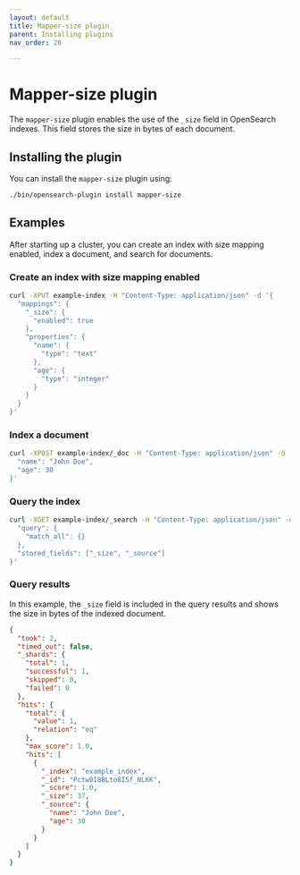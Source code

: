 ```yaml
---
layout: default
title: Mapper-size plugin
parent: Installing plugins
nav_order: 20

---
```


# Mapper-size plugin

The `mapper-size` plugin enables the use of the `_size` field in OpenSearch indexes. This field stores the size in bytes of each document.

## Installing the plugin

You can install the `mapper-size` plugin using:

```sh
./bin/opensearch-plugin install mapper-size
```

## Examples

After starting up a cluster, you can create an index with size mapping enabled, index a document, and search for documents.

### Create an index with size mapping enabled

```sh
curl -XPUT example-index -H "Content-Type: application/json" -d '{
  "mappings": {
    "_size": {
      "enabled": true
    },
    "properties": {
      "name": {
        "type": "text"
      },
      "age": {
        "type": "integer"
      }
    }
  }
}'
```

### Index a document

```sh
curl -XPOST example-index/_doc -H "Content-Type: application/json" -d '{
  "name": "John Doe",
  "age": 30
}'
```

### Query the index

```sh
curl -XGET example-index/_search -H "Content-Type: application/json" -d '{
  "query": {
    "match_all": {}
  },
  "stored_fields": ["_size", "_source"]
}'
```

### Query results

In this example, the `_size` field is included in the query results and shows the size in bytes of the indexed document.

```json
{
  "took": 2,
  "timed_out": false,
  "_shards": {
    "total": 1,
    "successful": 1,
    "skipped": 0,
    "failed": 0
  },
  "hits": {
    "total": {
      "value": 1,
      "relation": "eq"
    },
    "max_score": 1.0,
    "hits": [
      {
        "_index": "example_index",
        "_id": "Pctw0I8BLto8I5f_NLKK",
        "_score": 1.0,
        "_size": 37,
        "_source": {
          "name": "John Doe",
          "age": 30
        }
      }
    ]
  }
}
```

